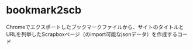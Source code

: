 # bookmark2scb

Chromeでエクスポートしたブックマークファイルから、サイトのタイトルとURLを列挙したScrapboxページ（のimport可能なjsonデータ）を作成するコード
